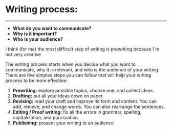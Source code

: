 # **Writing process:**

____________



- **What do you want to communicate?**
- **Why is it important?**
- **Who is your audience?**


I think (for me) the most difficult step of writing is prewriting because I´m not very creative

The writing process starts when you decide what you want to communicate, why it is relevant, and who is the audience of your writing. There are five simples steps you can follow that will help your writing process to be more effective:

1. **Prewriting:** explore possible topics, choose one, and collect ideas.
2. **Drafting:** put all your ideas down on paper.
3. **Revising:** read your draft and improve its form and content. You can add, remove, and change words. You can also rearrange the sentences.
4. **Editing / Proof writing:** fix all the errors in grammar, spelling, capitalization, and punctuation.
5. **Publishing:** present your writing to an audience


